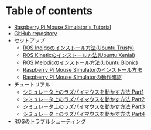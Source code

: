 # Table of contents

* [Raspberry Pi Mouse Simulator's Tutorial](README.md)
* [GitHub repository](https://github.com/rt-net/raspimouse_sim)
* セットアップ
  * [ROS Indigoのインストール方法\(Ubuntu Trusty\)](docs/source/how_to_install_ros_indigo.md)
  * [ROS Kineticのインストール方法\(Ubuntu Xenial\)](docs/source/how_to_install_ros_kinetic.md)
  * [ROS Melodicのインストール方法\(Ubuntu Bionic\)](docs/source/how_to_install_ros_melodic.md)
  * [Raspberry Pi Mouse Simulatorのインストール方法](docs/source/how_to_install_simulator.md)
  * [Raspberry Pi Mouse Simulatorの動作確認](docs/source/how_to_use_raspimouse_sim.md)
* チュートリアル
  * [シミュレータ上のラズパイマウスを動かす方法 Part1](docs/source/how_to_control_raspimouse_on_sim_1.md)
  * [シミュレータ上のラズパイマウスを動かす方法 Part2](docs/source/how_to_control_raspimouse_on_sim_2.md)
  * [シミュレータ上のラズパイマウスを動かす方法 Part3](docs/source/how_to_control_raspimouse_on_sim_3.md)
  * [シミュレータ上のラズパイマウスを動かす方法 Part4](docs/source/how_to_control_raspimouse_on_sim_4.md)
* [ROSのトラブルシューティング](docs/source/troubleshooting.md)
